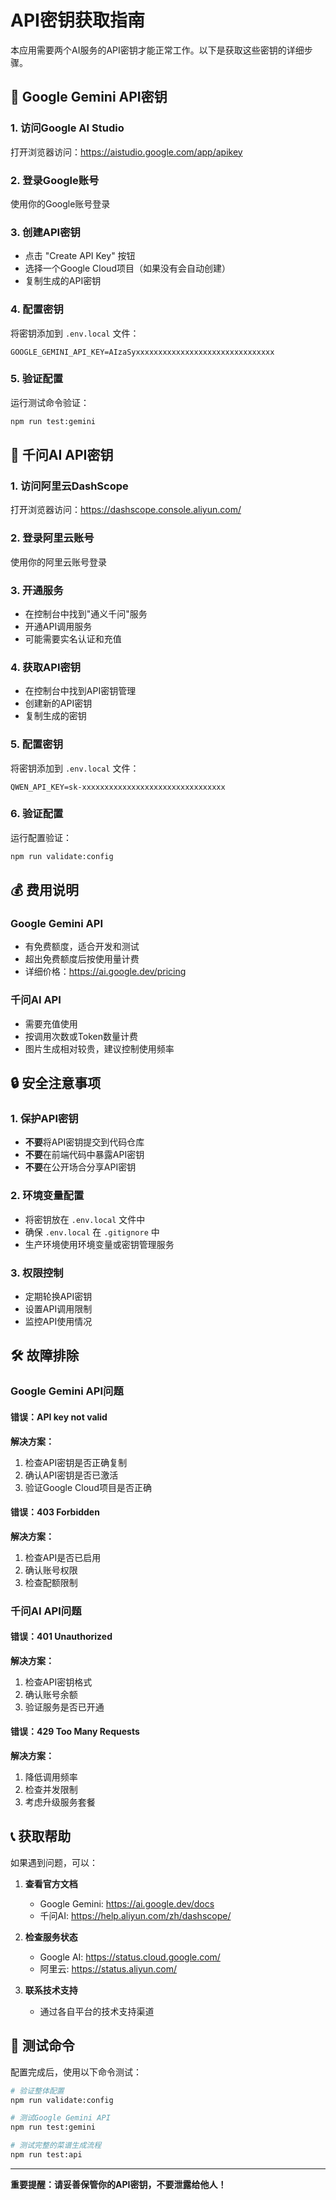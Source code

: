 # API密钥获取指南

本应用需要两个AI服务的API密钥才能正常工作。以下是获取这些密钥的详细步骤。

## 🔑 Google Gemini API密钥

### 1. 访问Google AI Studio
打开浏览器访问：https://aistudio.google.com/app/apikey

### 2. 登录Google账号
使用你的Google账号登录

### 3. 创建API密钥
- 点击 "Create API Key" 按钮
- 选择一个Google Cloud项目（如果没有会自动创建）
- 复制生成的API密钥

### 4. 配置密钥
将密钥添加到 `.env.local` 文件：
```env
GOOGLE_GEMINI_API_KEY=AIzaSyxxxxxxxxxxxxxxxxxxxxxxxxxxxxxxx
```

### 5. 验证配置
运行测试命令验证：
```bash
npm run test:gemini
```

## 🎨 千问AI API密钥

### 1. 访问阿里云DashScope
打开浏览器访问：https://dashscope.console.aliyun.com/

### 2. 登录阿里云账号
使用你的阿里云账号登录

### 3. 开通服务
- 在控制台中找到"通义千问"服务
- 开通API调用服务
- 可能需要实名认证和充值

### 4. 获取API密钥
- 在控制台中找到API密钥管理
- 创建新的API密钥
- 复制生成的密钥

### 5. 配置密钥
将密钥添加到 `.env.local` 文件：
```env
QWEN_API_KEY=sk-xxxxxxxxxxxxxxxxxxxxxxxxxxxxxxxx
```

### 6. 验证配置
运行配置验证：
```bash
npm run validate:config
```

## 💰 费用说明

### Google Gemini API
- 有免费额度，适合开发和测试
- 超出免费额度后按使用量计费
- 详细价格：https://ai.google.dev/pricing

### 千问AI API
- 需要充值使用
- 按调用次数或Token数量计费
- 图片生成相对较贵，建议控制使用频率

## 🔒 安全注意事项

### 1. 保护API密钥
- **不要**将API密钥提交到代码仓库
- **不要**在前端代码中暴露API密钥
- **不要**在公开场合分享API密钥

### 2. 环境变量配置
- 将密钥放在 `.env.local` 文件中
- 确保 `.env.local` 在 `.gitignore` 中
- 生产环境使用环境变量或密钥管理服务

### 3. 权限控制
- 定期轮换API密钥
- 设置API调用限制
- 监控API使用情况

## 🛠️ 故障排除

### Google Gemini API问题

#### 错误：API key not valid
**解决方案：**
1. 检查API密钥是否正确复制
2. 确认API密钥是否已激活
3. 验证Google Cloud项目是否正确

#### 错误：403 Forbidden
**解决方案：**
1. 检查API是否已启用
2. 确认账号权限
3. 检查配额限制

### 千问AI API问题

#### 错误：401 Unauthorized
**解决方案：**
1. 检查API密钥格式
2. 确认账号余额
3. 验证服务是否已开通

#### 错误：429 Too Many Requests
**解决方案：**
1. 降低调用频率
2. 检查并发限制
3. 考虑升级服务套餐

## 📞 获取帮助

如果遇到问题，可以：

1. **查看官方文档**
   - Google Gemini: https://ai.google.dev/docs
   - 千问AI: https://help.aliyun.com/zh/dashscope/

2. **检查服务状态**
   - Google AI: https://status.cloud.google.com/
   - 阿里云: https://status.aliyun.com/

3. **联系技术支持**
   - 通过各自平台的技术支持渠道

## 🧪 测试命令

配置完成后，使用以下命令测试：

```bash
# 验证整体配置
npm run validate:config

# 测试Google Gemini API
npm run test:gemini

# 测试完整的菜谱生成流程
npm run test:api
```

---

**重要提醒：请妥善保管你的API密钥，不要泄露给他人！**